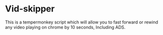 # Vid-skipper
This is a tempermonkey script which will allow you to fast forward or rewind any video playing on chrome by 10 seconds, Including ADS.
